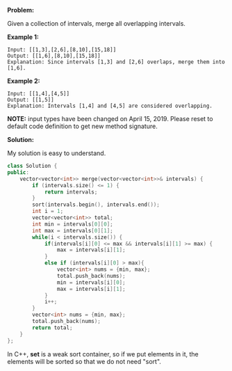**Problem:**

Given a collection of intervals, merge all overlapping intervals.

**Example 1:**

```
Input: [[1,3],[2,6],[8,10],[15,18]]
Output: [[1,6],[8,10],[15,18]]
Explanation: Since intervals [1,3] and [2,6] overlaps, merge them into [1,6].
```

**Example 2:**

```
Input: [[1,4],[4,5]]
Output: [[1,5]]
Explanation: Intervals [1,4] and [4,5] are considered overlapping.
```

**NOTE:** input types have been changed on April 15, 2019. Please reset to default code definition to get new method signature.

**Solution:**

My solution is easy to understand. 

```c++
class Solution {
public:
    vector<vector<int>> merge(vector<vector<int>>& intervals) {
        if (intervals.size() <= 1) {
            return intervals;
        }
        sort(intervals.begin(), intervals.end());
        int i = 1;
        vector<vector<int>> total;
        int min = intervals[0][0];
        int max = intervals[0][1];
        while(i < intervals.size()) {
            if(intervals[i][0] <= max && intervals[i][1] >= max) {
                max = intervals[i][1];
            }
            else if (intervals[i][0] > max){
                vector<int> nums = {min, max};
                total.push_back(nums);
                min = intervals[i][0];
                max = intervals[i][1];
            }
            i++;
        }
        vector<int> nums = {min, max};
        total.push_back(nums);
        return total;
    }
};
```

In C++, **set** is a weak sort container, so if we put elements in it, the elements will be sorted so that we do not need "sort".